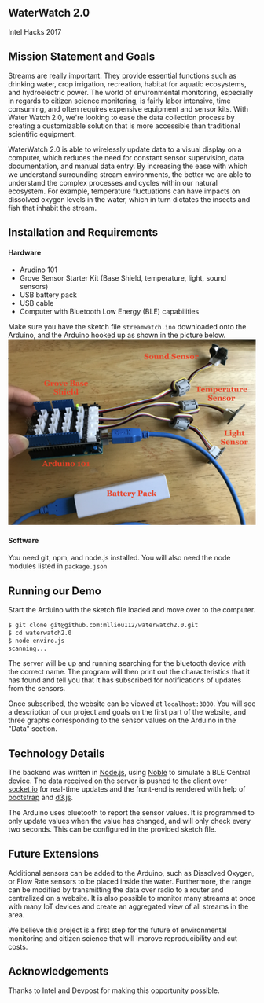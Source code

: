 WaterWatch 2.0
----
Intel Hacks 2017

## Mission Statement and Goals
Streams are really important. They provide essential functions such as drinking
water, crop irrigation, recreation, habitat for aquatic ecosystems, and
hydroelectric power. The world of environmental monitoring, especially in
regards to citizen science
monitoring, is fairly labor intensive, time consuming, and often requires
expensive equipment and sensor kits. With Water Watch 2.0, we're looking to
ease the data collection process by creating a customizable solution that is
more accessible than traditional scientific equipment.  

WaterWatch 2.0 is able to wirelessly update data to a visual display on a
computer, which reduces the need for constant sensor supervision, data
documentation, and manual data entry. By increasing the ease with which we
understand surrounding stream environments, the better we are able to
understand the complex processes and cycles within our natural ecosystem. For
example, temperature fluctuations can have impacts on dissolved oxygen levels
in the water, which in turn dictates the insects and fish that inhabit the
stream.

## Installation and Requirements


#### Hardware

- Arudino 101
- Grove Sensor Starter Kit (Base Shield, temperature, light, sound sensors)
- USB battery pack
- USB cable
- Computer with Bluetooth Low Energy (BLE) capabilities

Make sure you have the sketch file `streamwatch.ino` downloaded onto the Arduino, and the Arduino
hooked up as shown in the picture below.
![Wiring Diagram](wiring.jpg "Wiring Diagram")


#### Software
You need git, npm, and node.js installed. You will also need the node modules listed in `package.json`

## Running our Demo

Start the Arduino with the sketch file loaded and move over to the computer.
```
$ git clone git@github.com:mlliou112/waterwatch2.0.git
$ cd waterwatch2.0
$ node enviro.js
scanning...
```

The server will be up and running searching for the bluetooth device with the correct name. The program will then print out the characteristics that it has found and tell you that it has subscribed for notifications of updates from the sensors.

Once subscribed, the website can be viewed at `localhost:3000`. You will see a description of our project and goals on the first part of the website, and three graphs corresponding to the sensor values on the Arduino in the "Data" section.

## Technology Details
The backend was written in [Node.js](https://nodejs.org/en/), using [Noble](https://github.com/sandeepmistry/noble) to simulate a BLE Central device. The data received on the server is pushed to the client over [socket.io](https://socket.io/) for real-time updates and the front-end is rendered with help of [bootstrap](http://getbootstrap.com/) and [d3.js](https://d3js.org/).

The Arduino uses bluetooth to report the sensor values. It is programmed to only update values when the value has changed, and will only check every two seconds. This can be configured in the provided sketch file.

## Future Extensions
Additional sensors can be added to the Arduino, such as Dissolved Oxygen, or Flow Rate sensors to be placed inside the water. Furthermore, the range can be modified by transmitting the data over radio to a router and centralized on a website. It is also possible to monitor many streams at once with many IoT devices and create an aggregated view of all streams in the area.

We believe this project is a first step for the future of environmental monitoring and citizen science that will improve reproducibility and cut costs.

## Acknowledgements

Thanks to Intel and Devpost for making this opportunity possible.
